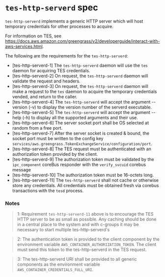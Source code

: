# `tes-http-serverd` spec

`tes-http-serverd` implements a generic HTTP server which will host temporary
credentials for other processes to acquire.

For information on TES, see
<https://docs.aws.amazon.com/greengrass/v2/developerguide/interact-with-aws-services.html>.

The following are the requirements for the `tes-http-serverd`:

- [tes-http-serverd-1] The `tes-http-serverd` daemon will use the `tes` daemon
  for acquiring TES credentials.
- [tes-http-serverd-2] On request, the `tes-http-serverd` daemon will validate
  the request and headers.
- [tes-http-serverd-3] On request, the `tes-http-serverd` daemon will make a
  request to the `tes` daemon to acquire the temporary credentials vended, and
  return to the caller.
- [tes-http-serverd-4] The `tes-http-serverd` will accept the argument --version (-v) to display the version number of the serverd executable.
- [tes-http-serverd-5] The `tes-http-serverd` will accept the argument --help (-h) to display all the supported arguments and their use.
- [tes-http-serverd-6] The server socket port shall be OS selected at random from a free port.
- [tes-http-serverd-7] After the server socket is created & bound, the socket port must be written to the config key `services/aws.greengrass.TokenExchangeService/configuration/port`.
- [tes-http-serverd-8] The TES request must be authenticated with an authorization token provided by the client.
- [tes-http-serverd-9] The authorization token must be validated by the `ipc_component` coreBus responder with the `verify_svcuid` corebus message
- [tes-http-serverd-10] The authorization token must be 16-octets long.
- [tes-http-serverd-11] The `tes-http-serverd` shall not cache or otherwise store any credentials.  All credentials must be obtained fresh via corebus transactions with the `tesd` process.

### Notes
> 1: Requirement `tes-http-serverd-11` above is to encourage the TES HTTP server to be as small as possible.  Any caching should be done in a central place to the system and with c-groups it may be necessary to start multiple tes-http-serverd's

> 2: The authentication token is provided to the client component by the environment variable `AWS_CONTAINER_AUTHORIZATION_TOKEN`.  The client must send this token to the tes-http-serverd in the TES request.

> 3: The tes-http-serverd URI shall be provided to all generic components as the environment variable `AWS_CONTAINER_CREDENTIALS_FULL_URI`.
